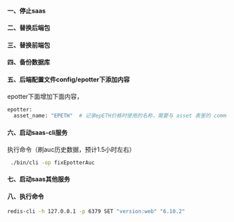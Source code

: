 #### 一、停止saas
#### 二、替换后端包
#### 三、替换前端包
#### 四、备份数据库
#### 五、后端配置文件config/epotter下添加内容
epotter下面增加下面内容，
```bash
epotter:
  asset_name: "EPETH"  # 记录epETH价格时使用的名称，需要与 asset 表里的 common name 一致
```

#### 六、启动saas-cli服务
执行命令（刷auc历史数据，预计1.5小时左右）
```bash
 ./bin/cli -op fixEpotterAuc
 ```
#### 七、启动saas其他服务
#### 八、执行命令
 ```bash
 redis-cli -h 127.0.0.1 -p 6379 SET "version:web" "6.10.2"
 ```

